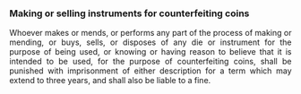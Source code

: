 ### Making or selling instruments for counterfeiting coins
<div style="text-align: justify">

Whoever makes or mends, or performs any part of the process of making or mending, or buys, sells, or disposes of any die or instrument for the purpose of being used, or knowing or having reason to believe that it is intended to be used, for the purpose of counterfeiting coins, shall be punished with imprisonment of either description for a term which may extend to three years, and shall also be liable to a fine.

</div>

